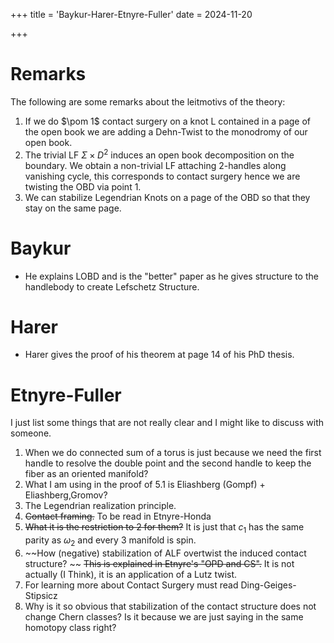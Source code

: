 +++
title = 'Baykur-Harer-Etnyre-Fuller'
date = 2024-11-20

+++

# Remarks
The following are some remarks about the leitmotivs of the theory:
1. If we do $\pom 1$ contact surgery on a knot L contained in a page of the open book we are adding a Dehn-Twist to the monodromy of our open book. 
2. The trivial LF $\Sigma \times D^2$ induces an open book decomposition on the boundary. We obtain a non-trivial LF attaching 2-handles along vanishing cycle, this corresponds to contact surgery hence we are twisting the OBD via point 1.
3. We can stabilize Legendrian Knots on a page of the OBD so that they stay on the same page. 

# Baykur
- He explains LOBD and is the "better" paper as he gives structure to the handlebody to create Lefschetz Structure.


# Harer
- Harer gives the proof of his theorem at page 14 of his PhD thesis.

# Etnyre-Fuller 

I just list some things that are not really clear and I might like to discuss with someone. 
 
1. When we do connected sum of a torus is just because we need the first handle to resolve the double point and the second handle to keep the fiber as an oriented manifold? 
2. What I am using in the proof of 5.1 is Eliashberg (Gompf) + Eliashberg,Gromov?
3. The Legendrian realization principle.
4. ~~Contact framing.~~  To be read in Etnyre-Honda
5. ~~What it is the restriction to 2 for them?~~ It is just that $c_1$ has the same parity as $\omega_2$ and every 3 manifold is spin.
6. ~~How (negative) stabilization of ALF overtwist the induced contact structure? ~~  ~~This is explained in Etnyre's "OPD and CS".~~ It is not actually (I Think), it is an application of a Lutz twist. 
7. For learning more about Contact Surgery must read Ding-Geiges-Stipsicz
8. Why is it so obvious that stabilization of the contact structure does not change Chern classes? Is it because we are just saying in the same homotopy class right?